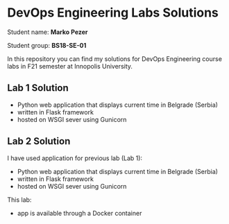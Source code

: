 # DevOps Engineering Labs Solutions 


Student name: **Marko Pezer**

Student group: **BS18-SE-01**


In this repository you can find my solutions for DevOps Engineering course labs in F21 semester at Innopolis University.

## Lab 1 Solution

- Python web application that displays current time in Belgrade (Serbia)
- written in Flask framework
- hosted on WSGI sever using Gunicorn

## Lab 2 Solution

I have used application for previous lab (Lab 1):
- Python web application that displays current time in Belgrade (Serbia)
- written in Flask framework
- hosted on WSGI sever using Gunicorn

This lab:
- app is available through a Docker container

